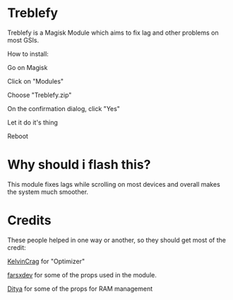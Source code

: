 # Treblefy
Treblefy is a Magisk Module which aims to fix lag and other problems on most GSIs.

How to install:

Go on Magisk

Click on "Modules"

Choose "Treblefy.zip"

On the confirmation dialog, click "Yes"

Let it do it's thing

Reboot


# Why should i flash this?

This module fixes lags while scrolling on most devices and overall makes the system much smoother.

# Credits

These people helped in one way or another, so they should get most of the credit:


[KelvinCrag](https://github.com/KelvinCrag) for "Optimizer"

[farsxdev](https://github.com/farsxdev) for some of the props used in the module.

[Ditya](https://github.com/Dityay) for some of the props for RAM management

